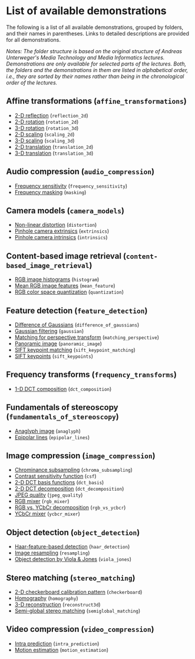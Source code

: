 List of available demonstrations
================================

The following is a list of all available demonstrations, grouped by folders, and their names in parentheses. Links to detailed descriptions are provided for all demonstrations.

*Notes: The folder structure is based on the original structure of Andreas Unterweger's *Media Technology* and *Media Informatics* lectures. Demonstrations are only available for selected parts of the lectures. Both, the folders and the demonstrations in them are listed in alphabetical order, i.e., they are sorted by their names rather than being in the chronological order of the lectures.*

Affine transformations (`affine_transformations`)
-------------------------------------------------
* [2-D reflection](affine_transformations/reflection2d_readme.md) (`reflection_2d`)
* [2-D rotation](affine_transformations/rotation2d_readme.md) (`rotation_2d`)
* [3-D rotation](affine_transformations/rotation3d_readme.md) (`rotation_3d`)
* [2-D scaling](affine_transformations/scaling2d_readme.md) (`scaling_2d`)
* [3-D scaling](affine_transformations/scaling3d_readme.md) (`scaling_3d`)
* [2-D translation](affine_transformations/translation2d_readme.md) (`translation_2d`)
* [3-D translation](affine_transformations/translation3d_readme.md) (`translation_3d`)

Audio compression (`audio_compression`)
---------------------------------------
* [Frequency sensitivity](audio_compression/frequency_sensitivity_readme.md) (`frequency_sensitivity`)
* [Frequency masking](audio_compression/masking_readme.md) (`masking`)

Camera models (`camera_models`)
-------------------------------
* [Non-linear distortion](camera_models/distortion_readme.md) (`distortion`)
* [Pinhole camera extrinsics](camera_models/extrinsics_readme.md) (`extrinsics`)
* [Pinhole camera intrinsics](camera_models/intrinsics_readme.md) (`intrinsics`)

Content-based image retrieval (`content-based_image_retrieval`)
---------------------------------------------------------------
* [RGB image histograms](content-based_image_retrieval/histogram_readme.md) (`histogram`)
* [Mean RGB image features](content-based_image_retrieval/mean_feature_readme.md) (`mean_feature`)
* [RGB color space quantization](content-based_image_retrieval/quantization_readme.md) (`quantization`)

Feature detection (`feature_detection`)
---------------------------------------
* [Difference of Gaussians](feature_detection/difference_of_gaussians_readme.md) (`difference_of_gaussians`)
* [Gaussian filtering](feature_detection/gaussian_readme.md) (`gaussian`)
* [Matching for perspective transform](feature_detection/matching_perspective_readme.md) (`matching_perspective`)
* [Panoramic image](feature_detection/panoramic_image_readme.md) (`panoramic_image`)
* [SIFT keypoint matching](feature_detection/sift_keypoint_matching_readme.md) (`sift_keypoint_matching`)
* [SIFT keypoints](feature_detection/sift_keypoints_readme.md) (`sift_keypoints`)

Frequency transforms (`frequency_transforms`)
---------------------------------------------
* [1-D DCT composition](frequency_transforms/dct_composition_readme.md) (`dct_composition`)

Fundamentals of stereoscopy (`fundamentals_of_stereoscopy`)
-----------------------------------------------------------
* [Anaglyph image](fundamentals_of_stereoscopy/anaglyph_readme.md) (`anaglyph`)
* [Epipolar lines](fundamentals_of_stereoscopy/epipolar_lines_readme.md) (`epipolar_lines`)

Image compression (`image_compression`)
---------------------------------------
* [Chrominance subsampling](image_compression/chroma_subsampling_readme.md) (`chroma_subsampling`)
* [Contrast sensitivity function](image_compression/csf_readme.md) (`csf`)
* [2-D DCT basis functions](image_compression/dct_basis_readme.md) (`dct_basis`)
* [2-D DCT decomposition](image_compression/dct_decomposition_readme.md) (`dct_decomposition`)
* [JPEG quality](image_compression/jpeg_quality_readme.md) (`jpeg_quality`)
* [RGB mixer](image_compression/rgb_mixer_readme.md) (`rgb_mixer`)
* [RGB vs. YCbCr decomposition](image_compression/rgb_vs_ycbcr_readme.md) (`rgb_vs_ycbcr`)
* [YCbCr mixer](image_compression/ycbcr_mixer_readme.md) (`ycbcr_mixer`)

Object detection (`object_detection`)
-------------------------------------
* [Haar-feature-based detection](object_detection/haar_detection_readme.md) (`haar_detection`)
* [Image resampling](scalable_video_coding/resampling_readme.md) (`resampling`)
* [Object detection by Viola & Jones](object_detection/viola_jones_readme.md) (`viola_jones`)

Stereo matching (`stereo_matching`)
-----------------------------------
* [2-D checkerboard calibration pattern](stereo_matching/checkerboard_readme.md) (`checkerboard`)
* [Homography](stereo_matching/homography_readme.md) (`homography`)
* [3-D reconstruction](stereo_matching/reconstruct3d_readme.md) (`reconstruct3d`)
* [Semi-global stereo matching](stereo_matching/semiglobal_matching_readme.md) (`semiglobal_matching`)

Video compression (`video_compression`)
---------------------------------------

* [Intra prediction](video_compression/intra_prediction_readme.md) (`intra_prediction`)
* [Motion estimation](video_compression/motion_estimation_readme.md) (`motion_estimation`)
